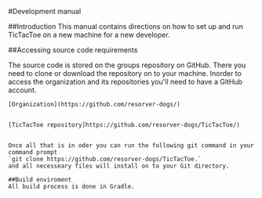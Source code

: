 #Development manual

##Introduction
  This manual contains directions on how to set up and run TicTacToe on a new machine for a new developer.

##Accessing source code requirements
	
  The source code is stored on the groups repository on GitHub. There you need to clone or download the repository on to your machine. 
  Inorder to access the organization and its repositories you'll need to have a GitHub account. 

	[Organization](https://github.com/resorver-dogs/)


	[TicTacToe repository]https://github.com/resorver-dogs/TicTacToe/)


	Once all that is in oder you can run the following git command in your command prompt
	`git clone https://github.com/resorver-dogs/TicTacToe.`
	and all necesseary files will install on to your Git directory.

	##Build enviroment
	All build process is done in Gradle.